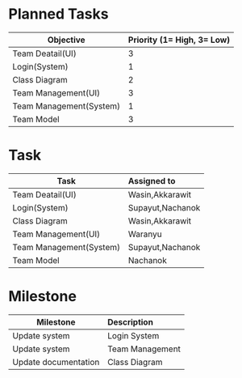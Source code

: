 # Planned Tasks
| Objective | Priority (1= High, 3= Low) |
| --------- |:-------------------------- |
| Team Deatail(UI) | 3 |
| Login(System) | 1 |
| Class Diagram | 2 |
| Team Management(UI) | 3|
| Team Management(System) | 1 |
| Team Model | 3 |

# Task

| Task | Assigned to |
| ---- |:----------- |
| Team Deatail(UI) | Wasin,Akkarawit |
| Login(System) | Supayut,Nachanok |
| Class Diagram | Wasin,Akkarawit |
| Team Management(UI) | Waranyu |
| Team Management(System) | Supayut,Nachanok |
| Team Model | Nachanok |

# Milestone

| Milestone | Description |
| --------- |:----------- |
| Update system | Login System |
| Update system | Team Management |
| Update documentation | Class Diagram |
